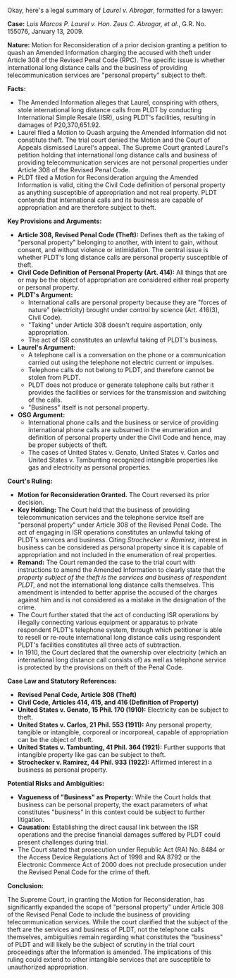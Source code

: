 Okay, here's a legal summary of *Laurel v. Abrogar*, formatted for a lawyer:

**Case:** *Luis Marcos P. Laurel v. Hon. Zeus C. Abrogar, et al.*, G.R. No. 155076, January 13, 2009.

**Nature:** Motion for Reconsideration of a prior decision granting a petition to quash an Amended Information charging the accused with theft under Article 308 of the Revised Penal Code (RPC). The specific issue is whether international long distance calls and the business of providing telecommunication services are "personal property" subject to theft.

**Facts:**

*   The Amended Information alleges that Laurel, conspiring with others, stole international long distance calls from PLDT by conducting International Simple Resale (ISR), using PLDT's facilities, resulting in damages of P20,370,651.92.
*   Laurel filed a Motion to Quash arguing the Amended Information did not constitute theft. The trial court denied the Motion and the Court of Appeals dismissed Laurel's appeal. The Supreme Court granted Laurel's petition holding that international long distance calls and business of providing telecommunication services are not personal properties under Article 308 of the Revised Penal Code.
*   PLDT filed a Motion for Reconsideration arguing the Amended Information is valid, citing the Civil Code definition of personal property as anything susceptible of appropriation and not real property. PLDT contends that international calls and its business are capable of appropriation and are therefore subject to theft.

**Key Provisions and Arguments:**

*   **Article 308, Revised Penal Code (Theft):**  Defines theft as the taking of "personal property" belonging to another, with intent to gain, without consent, and without violence or intimidation. The central issue is whether PLDT's long distance calls are personal property susceptible of theft.
*   **Civil Code Definition of Personal Property (Art. 414):**  All things that are or may be the object of appropriation are considered either real property or personal property.
*   **PLDT's Argument:**
    *   International calls are personal property because they are "forces of nature" (electricity) brought under control by science (Art. 416(3), Civil Code).
    *   "Taking" under Article 308 doesn't require asportation, only appropriation.
    *   The act of ISR constitutes an unlawful taking of PLDT's business.
*   **Laurel's Argument:**
    *   A telephone call is a conversation on the phone or a communication carried out using the telephone not electric current or impulses.
    *   Telephone calls do not belong to PLDT, and therefore cannot be stolen from PLDT.
    *   PLDT does not produce or generate telephone calls but rather it provides the facilities or services for the transmission and switching of the calls.
    *   "Business" itself is not personal property.
*   **OSG Argument:**
    *   International phone calls and the business or service of providing international phone calls are subsumed in the enumeration and definition of personal property under the Civil Code and hence, may be proper subjects of theft.
    *   The cases of United States v. Genato, United States v. Carlos and United States v. Tambunting recognized intangible properties like gas and electricity as personal properties.

**Court's Ruling:**

*   **Motion for Reconsideration Granted.** The Court reversed its prior decision.
*   **Key Holding:** The Court held that the business of providing telecommunication services and the telephone service itself are "personal property" under Article 308 of the Revised Penal Code. The act of engaging in ISR operations constitutes an unlawful taking of PLDT's services and business. Citing *Strochecker v. Ramirez,* interest in business can be considered as personal property since it is capable of appropriation and not included in the enumeration of real properties.
*   **Remand:** The Court remanded the case to the trial court with instructions to amend the Amended Information to clearly state that the *property subject of the theft is the services and business of respondent PLDT,* and not the international long distance calls themselves. This amendment is intended to better apprise the accused of the charges against him and is not considered as a mistake in the designation of the crime.
* The Court further stated that the act of conducting ISR operations by illegally connecting various equipment or apparatus to private respondent PLDT's telephone system, through which petitioner is able to resell or re-route international long distance calls using respondent PLDT's facilities constitutes all three acts of subtraction.
* In 1910, the Court declared that the ownership over electricity (which an international long distance call consists of) as well as telephone service is protected by the provisions on theft of the Penal Code.

**Case Law and Statutory References:**

*   **Revised Penal Code, Article 308 (Theft)**
*   **Civil Code, Articles 414, 415, and 416 (Definition of Property)**
*   **United States v. Genato, 15 Phil. 170 (1910):**  Electricity can be subject to theft.
*   **United States v. Carlos, 21 Phil. 553 (1911):** Any personal property, tangible or intangible, corporeal or incorporeal, capable of appropriation can be the object of theft.
*   **United States v. Tambunting, 41 Phil. 364 (1921):**  Further supports that intangible property like gas can be subject to theft.
*   **Strochecker v. Ramirez, 44 Phil. 933 (1922):** Affirmed interest in a business as personal property.

**Potential Risks and Ambiguities:**

*   **Vagueness of "Business" as Property:** While the Court holds that business can be personal property, the exact parameters of what constitutes "business" in this context could be subject to further litigation.
*   **Causation:** Establishing the direct causal link between the ISR operations and the precise financial damages suffered by PLDT could present challenges during trial.
* The Court stated that prosecution under Republic Act (RA) No. 8484 or the Access Device Regulations Act of 1998 and RA 8792 or the Electronic Commerce Act of 2000 does not preclude prosecution under the Revised Penal Code for the crime of theft.

**Conclusion:**

The Supreme Court, in granting the Motion for Reconsideration, has significantly expanded the scope of "personal property" under Article 308 of the Revised Penal Code to include the business of providing telecommunication services. While the court clarified that the subject of the theft are the services and business of PLDT, not the telephone calls themselves, ambiguities remain regarding what constitutes the "business" of PLDT and will likely be the subject of scrutiny in the trial court proceedings after the Information is amended. The implications of this ruling could extend to other intangible services that are susceptible to unauthorized appropriation.
